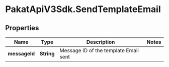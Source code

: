 # PakatApiV3Sdk.SendTemplateEmail

## Properties
Name | Type | Description | Notes
------------ | ------------- | ------------- | -------------
**messageId** | **String** | Message ID of the template Email sent | 


